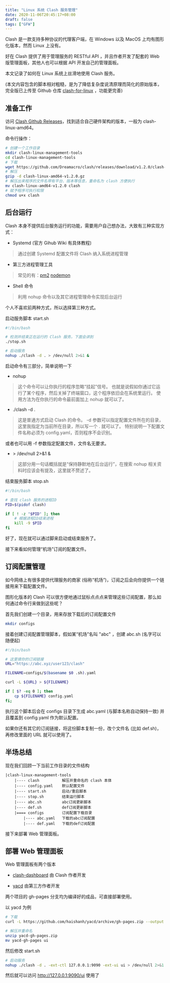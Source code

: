 ```yaml
---
title: "Linux 系统 Clash 服务管理"
date: 2020-11-06T20:45:17+08:00
draft: false
tags: ["GFW"]
---
```


Clash 是一款支持多种协议的代理客户端，在 Windows 以及 MacOS 上均有图形化版本，然而 Linux 上没有。

好在 Clash 提供了用于管理服务的 RESTful API ，并且作者开发了配套的 Web 版管理面板，其他人也可以根据 API 开发自己的管理面板。

本文记录了如何在 Linux 系统上丝滑地使用 Clash 服务。

(本文内容包含的脚本相对粗糙，是为了降低复杂度说清原理而简化的原始版本，完全版已上传至 Github 仓库 [clash-for-linux](https://github.com/dodowhat/clash-for-linux) ，功能更完善)

## 准备工作
 
访问 [Clash Github Releases](https://github.com/Dreamacro/clash/releases)，找到适合自己硬件架构的版本，一般为 clash-linux-amd64。

命令行操作：

```bash
# 创建一个工作目录
mkdir clash-linux-management-tools
cd clash-linux-management-tools
# 下载
wget https://github.com/Dreamacro/clash/releases/download/v1.2.0/clash-linux-amd64-v1.2.0.gz
# 解压
gzip -d clash-linux-amd64-v1.2.0.gz
# 解压出来程序的文件名带有平台、版本等信息，重命名为 clash 方便执行
mv clash-linux-amd64-v1.2.0 clash
# 赋予程序可执行权限
chmod u+x clash
```

## 后台运行

Clash 本身不提供后台服务运行的功能，需要用户自己想办法，大致有三种实现方式：

* Systemd (官方 Gihub Wiki 有具体教程)

> 通过创建 Systemd 配置文件将 Clash 纳入系统进程管理

* 第三方进程管理工具

> 常见的有：[pm2](https://pm2.keymetrics.io/) [nodemon](https://nodemon.io/)

* Shell 命令

> 利用 nohup 命令以及其它进程管理命令实现后台运行

个人不喜欢前两种方式，所以选择第三种方式。

启动服务脚本 start.sh

```bash
#!/bin/bash

# 检测并结束正在运行的 Clash 服务，下面会讲到
./stop.sh

# 启动服务
nohup ./clash -d . > /dev/null 2>&1 &
```

启动命令有三部分，简单说明一下
 
* nohup

> 这个命令可以让你执行的程序忽略“挂起”信号。
也就是说假如你通过它运行了某个程序，然后关掉了终端窗口，这个程序依旧会在系统里运行。
使用方法为在你执行的命令最前面加上 nohup 就可以了。

* ./clash -d .

> 这是普通方式启动 Clash 的命令。
-d 参数可以指定配置文件所在的目录，这里我指定为当前所在目录，所以写一个 . 就可以了。
特别说明一下配置文件名称必须为 config.yaml，否则程序不会识别。

或者也可以用 -f 参数指定配置文件，文件名无要求。

*  \> /dev/null 2>&1 &

> 这部分用一句话概括就是“保持静默地在后台运行”，在搜索 nohup 相关资料时应该会有提及，这里就不赘述了。

结束服务脚本 stop.sh

```bash
#!/bin/bash

# 查找 clash 服务的进程ID
PID=$(pidof clash)

if [ ! -z "$PID" ]; then
    # 根据进程ID结束进程
    kill -9 $PID
fi
```

好了，现在就可以通过脚来启动或结束服务了。

接下来看如何管理“机场”订阅的配置文件。

## 订阅配置管理

如今网络上有很多提供代理服务的商家 (俗称“机场”)，订阅之后会向你提供一个链接用来下载配置文件。

图形化版本的 Clash 可以很方便地通过鼠标点点点来管理这些订阅配置，那么如何通过命令行来做到这些呢？

首先我们创建一个目录，用来存放下载后的订阅配置文件

```bash
mkdir configs
```

接着创建订阅配置管理脚本，假如某“机场”名叫 "abc" ，创建 abc.sh (名字可以随便起)

```bash
#!/bin/bash

# 这里填你的订阅链接
URL="https://abc.xyz/user123/clash"

FILENAME=configs/$(basename $0 .sh).yaml

curl -L ${URL} > ${FILENAME}

if [ $? -eq 0 ]; then
    cp ${FILENAME} config.yaml
fi;
```

执行这个脚本后会在 configs 目录下生成 abc.yaml (与脚本名称自动保持一致) 并且覆盖到 config.yaml 作为默认配置。

如果你还有其它的订阅链接，将这份脚本复制一份，改个文件名 (比如 def.sh)，再修改里面的 URL 就可以使用了。

## 半场总结

现在我们回顾一下当前工作目录的文件结构

    |clash-linux-management-tools
        |---- clash          解压并重命名的 clash 本体
        |---- config.yaml    默认配置文件
        |---- start.sh       启动/重启脚本
        |---- stop.sh        结束运行脚本
        |---- abc.sh         abc订阅更新脚本
        |---- def.sh         def订阅更新脚本
        |==== configs        订阅配置下载目录
            |---- abc.yaml   下载的abc订阅配置
            |---- def.yaml   下载的def订阅配置

接下来部署 Web 管理面板。

## 部署 Web 管理面板

Web 管理面板有两个版本

* [clash-dashboard](https://github.com/Dreamacro/clash-dashboard) 由 Clash 作者开发

* [yacd](https://github.com/haishanh/yacd) 由第三方作者开发

两个项目的 gh-pages 分支均为编译好的成品，可直接部署使用。

以 yacd 为例

```bash
# 下载
curl -L https://github.com/haishanh/yacd/archive/gh-pages.zip --output yacd-gh-pages.zip

# 解压并重命名
unzip yacd-gh-pages.zip
mv yacd-gh-pages ui
```

然后修改 start.sh
```bash
# 启动服务
nohup ./clash -d . -ext-ctl 127.0.0.1:9090 -ext-ui ui > /dev/null 2>&1 &
```

然后就可以访问 http://127.0.0.1:9090/ui 使用了